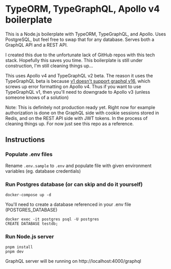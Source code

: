 # TypeORM, TypeGraphQL, Apollo v4 boilerplate

This is a Node.js boilerplate with TypeORM, TypeGraphQL, and Apollo. Uses PostgreSQL, but feel free to swap that for any database. Serves both a GraphQL API and a REST API.

I created this due to the unfortunate lack of GitHub repos with this tech stack. Hopefully this saves you time. This boilerplate is still under construction, I'm still cleaning things up...

This uses Apollo v4 and TypeGraphQL v2 beta. The reason it uses the TypeGraphQL beta is because [v1 doesn't support graphql v16](https://github.com/MichalLytek/type-graphql/issues/1100#issuecomment-1287451179), which screws up error formatting on Apollo v4. Thus if you want to use TypeGraphQL v1, then you'll need to downgrade to Apollo v3 (unless someone knows of a solution)

Note: This is definitely not production ready yet. Right now for example authorization is done on the GraphQL side with cookie sessions stored in Redis, and on the REST API side with JWT tokens. In the process of cleaning things up. For now just see this repo as a reference.

## Instructions

### Populate .env files

Rename `.env.sample` to `.env` and populate file with given environment variables (eg. database credentials)

### Run Postgres database (or can skip and do it yourself)

```
docker-compose up -d
```

You'll need to create a database referenced in your .env file (POSTGRES_DATABASE)

```
docker exec -it postgres psql -U postgres
CREATE DATABASE testdb;
```

### Run Node.js server

```
pnpm install
pnpm dev
```

GraphQL server will be running on http://localhost:4000/graphql
